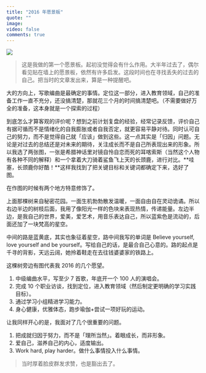 ```yaml
---
title: "2016 年愿景板"
quote: ""
image: 
video: false
comments: true
---
```


![](http://ww1.sinaimg.cn/large/7853084cjw1f8514gazyaj20qe0zkjvq.jpg)

> 这是我做的第一个愿景板。起初没觉得会有什么作用。大半年过去了，偶尔看见贴在墙上的愿景板，依然有许多启发。这段时间也在寻找丢失的过去的自己。把当时的文章发出来，算是一种提醒吧。


大的方向上，写歌编曲是最确定的事情。定位这一部分，进入教育领域，自己的准备工作一直不充分，还没搞清楚，那就花三个月的时间搞清楚吧。（不需要做好万全的准备，这本身就是一个探索的过程）

到底怎么才算客观的评价呢？想到之前计划复盘的经验，经常记录反馈，评价自己有据可循而不是情绪化的自我膨胀或者自我否定，就更容易平静对待。同时认可自己的努力，而不是觉得自己就「应该」做到这些。这一点其实是「归因」问题。无论是对过去的总结还是对未来的期待，关注成长而不是自己所表现出来的形象。所以我选了两张图，一张是希腊神话里对镜自怜自恋而死的耳喀索斯（当然这个人物有各种不同的解释）和一个拿着大刀骑着鲨鱼飞上天的长颈鹿，进行对比。**哇塞，长颈鹿你好酷！**这样我找到了把关键目标和关键词都确定下来，选好了图。

在作图的时候有两个地方特意修饰了。

上面那棵树来自秘密花园。一面生机勃勃散发温暖，一面自由自在灵动诡谲。所以右边半边的树枝后面，我用了像阳光一样的色块来表现热情，传递能量。左边半边，是我自己的世界，爱美，爱艺术，用音乐表达自己，所以蓝紫色是流动的，后面还加了一块梵高的星空。

中间的路是蓝黄底，其实也象征着星空，路中间我写的单词是 Believe yourself, love yourself and be yourself。写给自己的话，是最合自己心意的。路的起点是千寻的背影，天远云阔，她拎着鞋走在去往钱婆婆家的铁路上。

这棵树旁边有图代表我 2016 的几个愿望。

1. 中级编曲水平，写至少 7 首歌，年底开一个 100 人的演唱会。
2. 完成 10 个职业访谈，找到定位，进入教育领域（然后制定更明确的学习实践目标）。
3. 通过学习小组精进学习能力。
4. 身心健康，优雅体态，跑步瑜伽+尝试一项好玩的运动。

让我同样开心的是，我面对了几个很重要的问题。

1. 把成就归因于努力，而不是「理所当然」。着眼成长，而非形象。
2. 爱自己，滋养自己的内心，适度输出。
3. Work hard, play harder。做什么事情投入什么事情。

> 当时厚着脸皮群发求赞，也是豁出去了。




